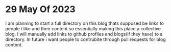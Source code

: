 # 29 May Of 2023

I am planning to start a full directory on this blog thats supposed be links to people i like and their content so essentially making this place a collective blog.
I will manually add links to github profiles and blogs(if they have) to a directory. In future i want people to contrubite through pull requests for blog content.
